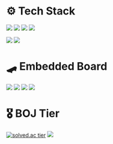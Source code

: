 #  ⚙️ Tech Stack 
<img src="https://img.shields.io/badge/C++-blue?style=for-the-badge&logo=Cplusplus&logoColor=white"/> <img src="https://img.shields.io/badge/C-blue?style=for-the-badge&logo=C&logoColor=white"/> <img src="https://img.shields.io/badge/C%23-purple?style=for-the-badge&logo=csharp&logoColor=white"/> <img src="https://img.shields.io/badge/Python-blue?style=for-the-badge&logo=python&logoColor=white"/>  
  
  
<img src="https://img.shields.io/badge/Xamarin-skyblue?style=for-the-badge&logo=Xamarin&logoColor=white"/> <img src="https://img.shields.io/badge/MySQL-4479A1?style=for-the-badge&logo=mysql&logoColor=white"/>  

#
#  🛹 Embedded Board
 <img src="https://img.shields.io/badge/Raspberry Pi-ff55aa?style=for-the-badge&logo=raspberrypi&logoColor=black"/> <img src="https://img.shields.io/badge/NVIDIA-76B900?style=for-the-badge&logo=NVIDIA&logoColor=white"/> <img src="https://img.shields.io/badge/Arduino-00989d?style=for-the-badge&logo=arduino&logoColor=white"/> <img src="https://img.shields.io/badge/OpenCR-4479A1?style=for-the-badge&logo=stmicroelectronics&logoColor=white"/> 
  
 
#
#  🎖️ BOJ Tier 
  
[![solved.ac tier](http://mazassumnida.wtf/api/v2/generate_badge?boj=a201801745)](https://solved.ac/a201801745)
<img src="http://mazandi.herokuapp.com/api?handle=a201801745&theme=warm"/>
  
</div>


